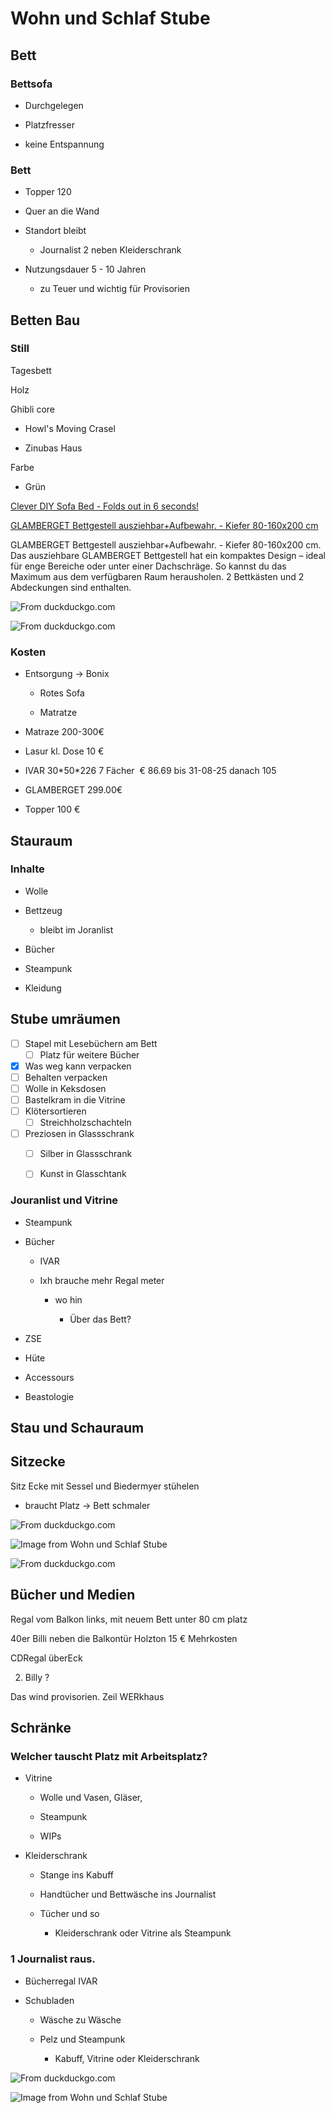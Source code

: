 # Wohn und Schlaf Stube

## Bett

### Bettsofa

- Durchgelegen

- Platzfresser

- keine Entspannung

### Bett

- Topper 120

- Quer an die Wand

- Standort bleibt

    - Journalist 2 neben Kleiderschrank

- Nutzungsdauer 5 - 10 Jahren

    - zu Teuer und wichtig für Provisorien

## Betten Bau

### Still

Tagesbett

Holz

Ghibli core

- Howl's Moving Crasel

- Zinubas Haus

Farbe

- Grün

[Clever DIY Sofa Bed - Folds out in 6 seconds!](https://www.youtube.com/watch?v=KOZEHdiRBzY&pp=ygUQbGF1cmEga2FtcGYgYmV0dA%3D%3D)

[GLAMBERGET Bettgestell ausziehbar+Aufbewahr. - Kiefer 80-160x200 cm](https://www.ikea.com/de/de/p/glamberget-bettgestell-ausziehbar-aufbewahr-kiefer-60564845/)

GLAMBERGET Bettgestell ausziehbar+Aufbewahr. - Kiefer 80-160x200 cm. Das ausziehbare GLAMBERGET Bettgestell hat ein kompaktes Design – ideal für enge Bereiche oder unter einer Dachschräge. So kannst du das Maximum aus dem verfügbaren Raum herausholen. 2 Bettkästen und 2 Abdeckungen sind enthalten.

![From [duckduckgo.com](https://duckduckgo.com/?q=howl%27s+moving+castle+sophie%27s+room&iar=images&t=newext&atb=v276-1&iai=https%3A%2F%2Fi.pinimg.com%2Foriginals%2Ff0%2F0e%2F9a%2Ff00e9abf6cb5492b675064e24d043883.jpg)](https://app.milanote.com/media/p/images/1UDNCQ1SRpczx3/06V/1UDNCQ1SRpczx3-wxWSz.jpeg?w=800)

![From [duckduckgo.com](https://duckduckgo.com/?q=howl%27s+moving+castle+interior&iar=images&t=newext&atb=v276-1&iai=https%3A%2F%2Fwww.fubiz.net%2Fwp-content%2Fuploads%2F2021%2F07%2F01-Studio-Ghibli-Interiors-Brought-to-Life-Arrietty%25E2%2580%2599s-Bedroom.jpg)](https://app.milanote.com/media/p/images/1UDquz1WEWOZv2/YcK/1UDquz1WEWOZv2-i3R0c.jpeg?w=800)

### Kosten

- Entsorgung -> Bonix

    - Rotes Sofa

    - Matratze

- Matraze 200-300€

- Lasur kl. Dose 10 €

- IVAR 30\*50\*226 7 Fächer  € 86.69 bis 31-08-25 danach 105

- GLAMBERGET 299.00€

- Topper 100 €

## Stauraum

### Inhalte

- Wolle

- Bettzeug

    - bleibt im Joranlist

- Bücher

- Steampunk

- Kleidung

## Stube umräumen
- [ ] Stapel mit Lesebüchern am Bett
    - [ ] Platz für weitere Bücher

- [x] Was weg kann verpacken
- [ ] Behalten verpacken
- [ ] Wolle in Keksdosen
- [ ] Bastelkram in die Vitrine
- [ ] Klötersortieren
    - [ ] Streichholzschachteln
- [ ] Preziosen in Glassschrank
    - [ ] Silber in Glassschrank
    - [ ] Kunst in Glasschtank


### Jouranlist und Vitrine

- Steampunk

- Bücher

    - IVAR

    - Ixh brauche mehr Regal meter

        - wo hin

            - Über das Bett?

- ZSE

- Hüte

- Accessours

- Beastologie

## Stau und Schauraum

## Sitzecke

Sitz Ecke mit Sessel und Biedermyer stühelen

- braucht Platz -> Bett schmaler

![From [duckduckgo.com](https://duckduckgo.com/?q=howl%27s+moving+castle+bed&iar=images&t=newext&atb=v276-1&iai=https%3A%2F%2Fcdni.fancaps.net%2Ffile%2Ffancaps-movieimages%2F554435.jpg)](https://app.milanote.com/media/p/images/1UDNBK1UBnsnZ0/lKG/1UDNBK1UBnsnZ0-K4dQO.jpeg?w=800)

![Image from Wohn und Schlaf Stube](https://media.milanote.com/p/resized/1SRBr1103jez3s/1SRBr1103jez3s-Jnlsy-large.png)

![From [duckduckgo.com](https://duckduckgo.com/?q=spirited+away+zeniba+house&iar=images&t=newext&atb=v276-1&iai=https%3A%2F%2Fi.pinimg.com%2F736x%2Fcd%2F18%2F3a%2Fcd183a1450b155f784e414d124bfe311.jpg)](https://app.milanote.com/media/p/images/1UDqyw1QW1eFwD/QMA/1UDqyw1QW1eFwD-bTMPV.jpeg)

## Bücher und Medien

Regal vom Balkon links, mit neuem Bett unter 80 cm platz

40er Billi neben die Balkontür Holzton 15 € Mehrkosten

CDRegal überEck

2. Billy ?

Das wind provisorien. Zeil WERkhaus

## Schränke

### Welcher tauscht Platz mit Arbeitsplatz?

- Vitrine

    - Wolle und Vasen, Gläser,

    - Steampunk

    - WIPs

- Kleiderschrank

    - Stange ins Kabuff

    - Handtücher und Bettwäsche ins Journalist

    - Tücher und so

        -  Kleiderschrank oder Vitrine als Steampunk

### 1 Journalist raus.

- Bücherregal IVAR

- Schubladen 

    - Wäsche zu Wäsche

    - Pelz und Steampunk

        - Kabuff, Vitrine oder Kleiderschrank

![From [duckduckgo.com](https://duckduckgo.com/?q=spirited+away+witch+cottish&iar=images&t=newext&atb=v276-1&iai=http%3A%2F%2Fwww.pixelstalk.net%2Fwp-content%2Fuploads%2F2016%2F06%2FAnime-Spirited-Away-Wallpaper-HD.jpg)](https://app.milanote.com/media/p/images/1UDqwh1cOvjoGf/m9t/1UDqwh1cOvjoGf-orIHW.jpeg?w=800)

![Image from Wohn und Schlaf Stube](https://app.milanote.com/media/p/images/1UDNMM1SRpuYbm/Ze6/Howl%27s%20Bed%20room.jpg?w=800)







